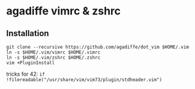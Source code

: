 # agadiffe vimrc & zshrc

## Installation

```shell
git clone --recursive https://github.com/agadiffe/dot_vim $HOME/.vim
ln -s $HOME/.vim/vimrc $HOME/.vimrc
ln -s $HOME/.vim/zshrc $HOME/.zshrc
vim +PluginInstall
```

tricks for 42: `if !filereadable("/usr/share/vim/vim73/plugin/stdheader.vim")`
